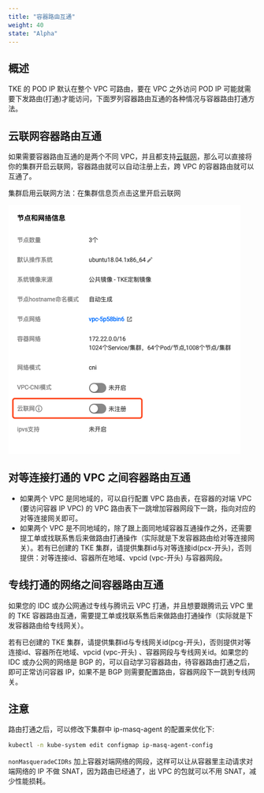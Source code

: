 ```yaml
---
title: "容器路由互通"
weight: 40
state: "Alpha"
---
```


## 概述

TKE 的 POD IP 默认在整个 VPC 可路由，要在 VPC 之外访问 POD IP 可能就需要下发路由(打通)才能访问，下面罗列容器路由互通的各种情况与容器路由打通方法。

## 云联网容器路由互通

如果需要容器路由互通的是两个不同 VPC，并且都支持[云联网](https://cloud.tencent.com/product/ccn)，那么可以直接将你的集群开启云联网，容器路由就可以自动注册上去，跨 VPC 的容器路由就可以互通了。

集群启用云联网方法：在集群信息页点击这里开启云联网

![](/images/cnn.png?classes=no-margin)

## 对等连接打通的 VPC 之间容器路由互通

* 如果两个 VPC 是同地域的，可以自行配置 VPC 路由表，在容器的对端 VPC (要访问容器 IP VPC) 的 VPC 路由表下一跳增加容器网段下一跳，指向对应的对等连接网关即可。
* 如果两个 VPC 是不同地域的，除了跟上面同地域容器互通操作之外，还需要提工单或找联系售后来做路由打通操作（实际就是下发容器路由给对等连接网关）。若有已创建的 TKE 集群，请提供集群id与对等连接id(pcx-开头)，否则提供：对等连接id、容器所在地域、vpcid (vpc-开头) 与容器网段。

## 专线打通的网络之间容器路由互通

如果您的 IDC 或办公网通过专线与腾讯云 VPC 打通，并且想要跟腾讯云 VPC 里的 TKE 容器路由互通，需要提工单或找联系售后来做路由打通操作（实际就是下发容器路由给专线网关）。

若有已创建的 TKE 集群，请提供集群id与专线网关id(pcg-开头)，否则提供对等连接id、容器所在地域、vpcid (vpc-开头) 、容器网段与专线网关id。如果您的 IDC 或办公网的网络是 BGP 的，可以自动学习容器路由，待容器路由打通之后，即可正常访问容器 IP，如果不是 BGP 则需要配置路由，容器网段下一跳到专线网关。

## 注意

路由打通之后，可以修改下集群中 ip-masq-agent 的配置来优化下:

``` bash
kubectl -n kube-system edit configmap ip-masq-agent-config
```

`nonMasqueradeCIDRs` 加上容器对端网络的网段，这样可以让从容器里主动请求对端网络的 IP 不做 SNAT，因为路由已经通了，出 VPC 的包就可以不用 SNAT，减少性能损耗。
